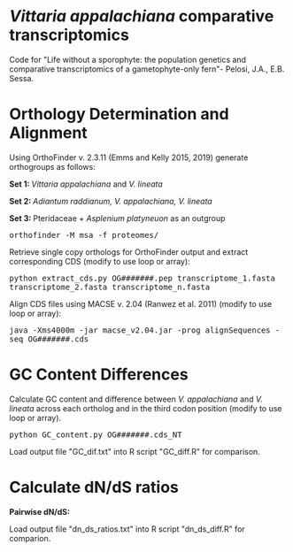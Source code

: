 # <i> Vittaria appalachiana </i> comparative transcriptomics 
Code for "Life without a sporophyte: the population genetics and comparative transcriptomics of a gametophyte-only fern"- Pelosi, J.A., E.B. Sessa. 

# Orthology Determination and Alignment

Using OrthoFinder v. 2.3.11 (Emms and Kelly 2015, 2019) generate orthogroups as follows: 

<b> Set 1: </b> <i> Vittaria appalachiana </i> and <i> V. lineata </i> 

<b> Set 2: </b> <i> Adiantum raddianum, V. appalachiana, V. lineata </i>

<b> Set 3: </b> Pteridaceae + <i> Asplenium platyneuon </i> as an outgroup 

<TT> orthofinder -M msa -f proteomes/ </TT>

Retrieve single copy orthologs for OrthoFinder output and extract corresponding CDS (modify to use loop or array):

<TT> python extract_cds.py OG#######.pep transcriptome_1.fasta transcriptome_2.fasta transcriptome_n.fasta </TT>

Align CDS files using MACSE v. 2.04 (Ranwez et al. 2011) (modify to use loop or array):

<TT> java -Xms4000m -jar macse_v2.04.jar -prog alignSequences -seq OG#######.cds </TT>

# GC Content Differences

Calculate GC content and difference between <i> V. appalachiana </i> and <i> V. lineata </i> across each ortholog and in the third codon position (modify to use loop or array). 

<TT> python GC_content.py OG#######.cds_NT </TT>

Load output file "GC_dif.txt" into R script "GC_diff.R" for comparison. 

# Calculate dN/dS ratios 

<b> Pairwise dN/dS: </b>  


Load output file "dn_ds_ratios.txt" into R script "dn_ds_diff.R" for comparion. 
